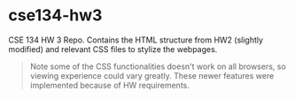 # cse134-hw3
CSE 134 HW 3 Repo. Contains the HTML structure from HW2 (slightly modified) and relevant CSS files to stylize the webpages.
> Note some of the CSS functionalities doesn't work on all browsers, so viewing experience could vary greatly. These newer features were implemented because of HW requirements.
